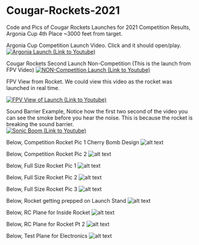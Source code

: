 # Cougar-Rockets-2021
Code and Pics of Cougar Rockets Launches for 2021
Competition Results, Argonia Cup 4th Place ~3000 feet from target. 

Argonia Cup Competition Launch Video.  Click and it should open/play. 
[![Argonia Launch (Link to Youtube)](https://img.youtube.com/vi/oqNMN6BmpQw/0.jpg)](https://www.youtube.com/watch?v=oqNMN6BmpQw)

Cougar Rockets Second Launch Non-Competition (This is the launch from FPV Video)
[![NON-Competition Launch (Link to Youtube)](https://img.youtube.com/vi/wR5LSiZ9FUQ/0.jpg)](https://www.youtube.com/watch?v=wR5LSiZ9FUQ)

FPV View from Rocket. We could view this video as the rocket was launched in real time.  

[![FPV View of Launch (Link to Youtube)](https://img.youtube.com/vi/JqKuyUOPcXU/0.jpg)](https://www.youtube.com/watch?v=JqKuyUOPcXU)

Sound Barrier Example, Notice how the first two second of the video you can see the smoke before you hear the noise.  This is because the rocket is breaking the sound barrier.  
[![Sonic Boom (Link to Youtube)](https://img.youtube.com/vi/Degt5qn1ysM/0.jpg)](https://www.youtube.com/watch?v=Degt5qn1ysM)


Below, Competition Rocket Pic 1 Cherry Bomb Design
![alt text](https://github.com/TheKoopaloup/Cougar-Rockets-2021/blob/main/Competition%20Rocket%201.JPEG?raw=true)

Below, Competition Rocket Pic 2 
![alt text](https://github.com/TheKoopaloup/Cougar-Rockets-2021/blob/main/Competition%20Rocket%202.JPEG?raw=true)

Below, Full Size Rocket Pic 1
![alt text](https://github.com/TheKoopaloup/Cougar-Rockets-2021/blob/main/Full%20Size%20Rocket%201.JPEG?raw=true)

Below, Full Size Rocket Pic 2
![alt text](https://github.com/TheKoopaloup/Cougar-Rockets-2021/blob/main/Full%20Size%20Rocket%202.JPEG?raw=true)

Below, Full Size Rocket Pic 3
![alt text](https://github.com/TheKoopaloup/Cougar-Rockets-2021/blob/main/Full%20Size%20Rocket%204.JPEG?raw=true)

Below, Rocket getting prepped on Launch Stand 
![alt text](https://github.com/TheKoopaloup/Cougar-Rockets-2021/blob/main/On%20Launch%20Stand.JPEG?raw=true)

Below, RC Plane for Inside Rocket 
![alt text](https://github.com/TheKoopaloup/Cougar-Rockets-2021/blob/main/RC%20Plane%20for%20Inside%20Rocket.JPEG?raw=true)

Below, RC Plane for Rocket Pt 2
![alt text](https://github.com/TheKoopaloup/Cougar-Rockets-2021/blob/main/RC%20Plane%203.JPEG?raw=true)

Below, Test Plane for Electronics 
![alt text](https://github.com/TheKoopaloup/Cougar-Rockets-2021/blob/main/Test%20Plane.JPEG?raw=true)
